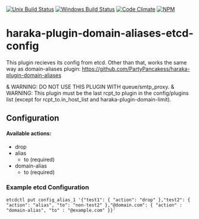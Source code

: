 [![Unix Build Status][ci-img]][ci-url]
[![Windows Build Status][ci-win-img]][ci-win-url]
[![Code Climate][clim-img]][clim-url]
[![NPM][npm-img]][npm-url]

# haraka-plugin-domain-aliases-etcd-config

This plugin recieves its config from etcd. Other than that, works the same way as domain-aliases plugin: https://github.com/PartyPancakess/haraka-plugin-domain-aliases


& WARNING: DO NOT USE THIS PLUGIN WITH queue/smtp_proxy.
& WARNING: This plugin must be the last rcpt_to plugin in the config/plugins list (except for rcpt_to.in_host_list and haraka-plugin-domain-limit).

## Configuration
#### Available actions:
- drop
- alias
	- to (required)
- domain-alias
	- to (required)



### Example etcd Configuration
```
etcdctl put config_alias_1 '{"test1": { "action": "drop" },"test2": { "action": "alias", "to": "non-test2" },"@domain.com": { "action" : "domain-alias", "to" : "@example.com" }}'
```


<!-- leave these buried at the bottom of the document -->
[ci-img]: https://github.com/haraka/haraka-plugin-domain-aliases-etcd-config/workflows/Plugin%20Tests/badge.svg
[ci-url]: https://github.com/haraka/haraka-plugin-domain-aliases-etcd-config/actions?query=workflow%3A%22Plugin+Tests%22
[ci-win-img]: https://github.com/haraka/haraka-plugin-domain-aliases-etcd-config/workflows/Plugin%20Tests%20-%20Windows/badge.svg
[ci-win-url]: https://github.com/haraka/haraka-plugin-domain-aliases-etcd-config/actions?query=workflow%3A%22Plugin+Tests+-+Windows%22
[clim-img]: https://codeclimate.com/github/haraka/haraka-plugin-domain-aliases-etcd-config/badges/gpa.svg
[clim-url]: https://codeclimate.com/github/haraka/haraka-plugin-domain-aliases-etcd-config
[npm-img]: https://nodei.co/npm/haraka-plugin-domain-aliases-etcd-config.png
[npm-url]: https://www.npmjs.com/package/haraka-plugin-domain-aliases-etcd-config
